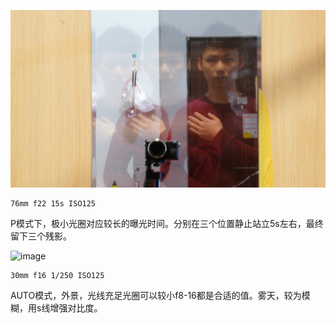 ![image](20210228185244.jpg)
```
76mm f22 15s ISO125
```
P模式下，极小光圈对应较长的曝光时间。分别在三个位置静止站立5s左右，最终留下三个残影。

![image](DSC01256修.jpg)
```
30mm f16 1/250 ISO125
```
AUTO模式，外景，光线充足光圈可以较小f8-16都是合适的值。雾天，较为模糊，用s线增强对比度。